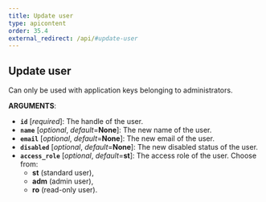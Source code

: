```yaml
---
title: Update user
type: apicontent
order: 35.4
external_redirect: /api/#update-user
---
```


## Update user
Can only be used with application keys belonging to administrators.

**ARGUMENTS**:

* **`id`** [*required*]:
    The handle of the user.
* **`name`** [*optional*, *default*=**None**]:
    The new name of the user.
* **`email`** [*optional*, *default*=**None**]:
    The new email of the user.
* **`disabled`** [*optional*, *default*=**None**]:
    The new disabled status of the user.
* **`access_role`** [*optional*, *default*=**st**]:
    The access role of the user. Choose from:
    *  **st** (standard user),
    *  **adm** (admin user),
    *  **ro** (read-only user).
